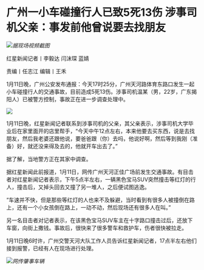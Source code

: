 # 广州一小车碰撞行人已致5死13伤 涉事司机父亲：事发前他曾说要去找朋友

![](https://inews.gtimg.com/newsapp_bt/0/15605871868/1000)_据现场视频截图_

红星新闻记者丨李毅达 闫沫琛 蓝婧

责编丨任志江 编辑丨王禾

1月11日晚，广州公安发布通报：今天17时25分，广州天河路体育东路口发生一起小车碰撞行人的交通事故，目前造成5死13伤。涉事司机温某（男，22岁，广东揭阳人）已被警方控制，事故正在进一步调查处理中。

![](https://inews.gtimg.com/newsapp_bt/0/15606105654/1000)

1月11日晚，红星新闻记者联系到涉事司机的父亲，其父亲表示，涉事司机大学毕业后在家里面开的店里帮手，“今天中午12点左右，本来他要去买东西，说是去找朋友，然后我老婆还跟他说，要爸爸跟（你）去吗，他说好啊，然后等到我刚（准备）好，就还没来得及去的，他就开车出去了。”

据了解，当地警方正在其家中调查。

据红星新闻此前报道，1月11日，网传广州天河正佳广场前发生交通事故。有目击者对红星新闻记者表示，下午5点半左右，一辆黑色宝马SUV突然撞击等红灯的行人，撞击后，又掉头回去又撞了另一堆人，之后便试图逃逸。

“车速并不快，但是那些等红灯的人也来不及躲避，当时看到有很多人被撞倒在路上，还有一个小女孩倒在路上，一动不动，然后现场还有很多人在叫。”

另一名目击者对记者表示，在该黑色宝马SUV车主在十字路口撞击过后，还放下车窗，向街上撒钱。事故后，很快来了很多警车和救护车，伤者很快被拉走。

1月11日晚6时许，广州交警天河大队工作人员告诉红星新闻记者，17点半左右他们接到报警，已经有人在现场进行处理。

![](https://inews.gtimg.com/newsapp_bt/0/15606105655/1000)_网传肇事车辆_

